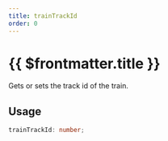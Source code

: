 ```yaml
---
title: trainTrackId
order: 0
---
```


# {{ $frontmatter.title }}

Gets or sets the track id of the train.

## Usage

```ts
trainTrackId: number;
```
